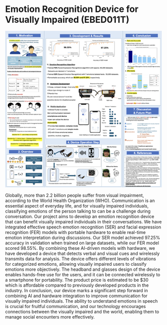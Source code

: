 <h1>Emotion Recognition Device for Visually Impaired (EBED011T)</h1>
<img src = "ISEF_POSTER.png"></img>
<p>Globally, more than 2.2 billion people suffer from visual impairment, according to the World Health Organization (WHO). Communication is an essential aspect of everyday life, and for visually impaired individuals, classifying emotions of the person talking to can be a challenge during conversation. Our project aims to develop an emotion recognition device that can benefit visually impaired individuals in their conversations. We have integrated effective speech emotion recognition (SER) and facial expression recognition (FER) models with portable hardware to enable real-time emotion interpretation during discussions. Our SER model achieved 97.25% accuracy in validation when trained on large datasets, while our FER model scored 98.55%. By combining these AI-driven models with hardware, we have developed a device that detects verbal and visual cues and wirelessly transmits data for analysis. The device offers different levels of vibrations for categorized emotions, allowing visually impaired users to classify emotions more objectively. The headband and glasses design of the device enables hands-free use for the users, and it can be connected wirelessly to a smartphone for portability. The product price is estimated to be $30 which is affordable compared to previously developed products in the industry. In conclusion, our device marks a significant step forward in combining AI and hardware integration to improve communication for visually impaired individuals. The ability to understand emotions in speech is crucial for fruitful communication, and our technology encourages connections between the visually impaired and the world, enabling them to manage social encounters more effectively.</p>
